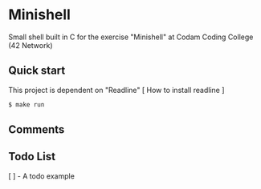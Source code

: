 # Minishell

Small shell built in C for the exercise "Minishell" at Codam Coding College (42 Network)

## Quick start
This project is dependent on "Readline"
[ How to install readline ]
```bash
$ make run
```

## Comments

## Todo List
[ ] - A todo example